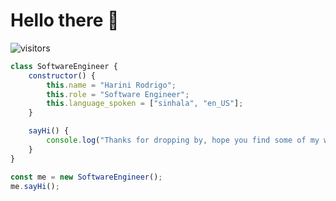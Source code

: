 # Hello there 👋

![visitors](https://visitor-badge.laobi.icu/badge?page_id=harinirodrigo.harinirodrigo)
```javascript
class SoftwareEngineer {
    constructor() {
        this.name = "Harini Rodrigo";
        this.role = "Software Engineer";
        this.language_spoken = ["sinhala", "en_US"];
    }

    sayHi() {
        console.log("Thanks for dropping by, hope you find some of my work interesting.");
    }
}

const me = new SoftwareEngineer();
me.sayHi();
```
